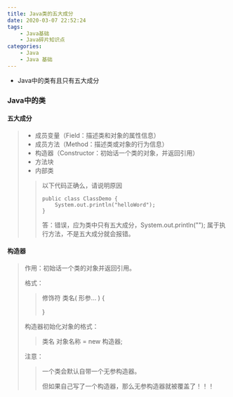 ```yaml
---
title: Java类的五大成分
date: 2020-03-07 22:52:24
tags:
	- Java基础
	- Java碎片知识点
categories:
	- Java
	- Java 基础
---
```


* Java中的类有且只有五大成分


<!-- more -->

### Java中的类

#### 五大成分

> * 成员变量（Field：描述类和对象的属性信息）
> * 成员方法（Method：描述类或对象的行为信息）
> * 构造器（Constructor：初始话一个类的对象，并返回引用）
> * 方法块
> * 内部类
>
> > 以下代码正确么，请说明原因
> >
> > ```
> > public class ClassDemo {
> > 	System.out.println("helloWord");
> > }
> > ```
> >
> > 答：错误，应为类中只有五大成分，System.out.println(""); 属于执行方法，不是五大成分就会报错。

#### 构造器

> 作用：初始话一个类的对象并返回引用。
>
> 格式：
>
> > 修饰符 类名( 形参... ) {
> >
> > }
>
> 构造器初始化对象的格式：
>
> > 类名 对象名称 = new 构造器;
>
> 注意：
>
> > 一个类会默认自带一个无参构造器。
> >
> > 但如果自己写了一个构造器，那么无参构造器就被覆盖了！！！
